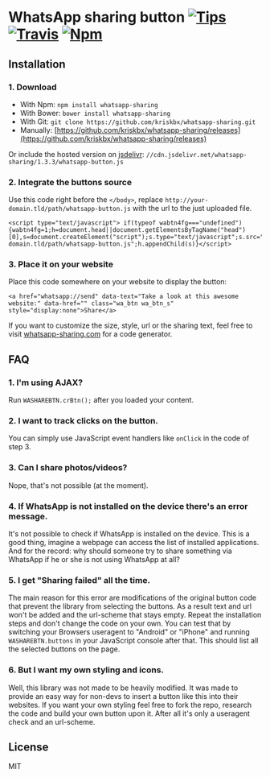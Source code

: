 # WhatsApp sharing button [![Tips](https://img.shields.io/gratipay/kriskbx.svg)](https://www.gittip.com/kriskbx/) [![Travis](https://img.shields.io/travis/kriskbx/whatsapp-sharing.svg)](https://travis-ci.org/kriskbx/whatsapp-sharing) [![Npm](https://img.shields.io/npm/dt/whatsapp-sharing.svg)](https://www.npmjs.com/package/whatsapp-sharing)


## Installation

### 1. Download

* With Npm: `npm install whatsapp-sharing`
* With Bower: `bower install whatsapp-sharing`
* With Git: `git clone https://github.com/kriskbx/whatsapp-sharing.git`
* Manually: [https://github.com/kriskbx/whatsapp-sharing/releases](https://github.com/kriskbx/whatsapp-sharing/releases) 

Or include the hosted version on [jsdelivr](http://www.jsdelivr.com/): `//cdn.jsdelivr.net/whatsapp-sharing/1.3.3/whatsapp-button.js`

### 2. Integrate the buttons source

Use this code right before the `</body>`, replace `http://your-domain.tld/path/whatsapp-button.js` with the url to the just uploaded file.

	<script type="text/javascript">	if(typeof wabtn4fg==="undefined")	{wabtn4fg=1;h=document.head||document.getElementsByTagName("head")[0],s=document.createElement("script");s.type="text/javascript";s.src="http://your-domain.tld/path/whatsapp-button.js";h.appendChild(s)}</script>

### 3. Place it on your website

Place this code somewhere on your website to display the button:

	<a href="whatsapp://send" data-text="Take a look at this awesome website:" data-href="" class="wa_btn wa_btn_s" style="display:none">Share</a>
	
If you want to customize the size, style, url or the sharing text, feel free to visit [whatsapp-sharing.com](http://www.whatsapp-sharing.com) for a code generator.

## FAQ

### 1. I'm using AJAX?

Run `WASHAREBTN.crBtn();` after you loaded your content.

### 2. I want to track clicks on the button.

You can simply use JavaScript event handlers like `onClick` in the code of step 3.

### 3. Can I share photos/videos?

Nope, that's not possible (at the moment).

### 4. If WhatsApp is not installed on the device there's an error message.

It's not possible to check if WhatsApp is installed on the device. This is a good thing, imagine a webpage can access the list of installed applications. And for the record: why should someone try to share something via WhatsApp if he or she is not using WhatsApp at all?

### 5. I get "Sharing failed" all the time.

The main reason for this error are modifications of the original button code that prevent the library from selecting the buttons. As a result text and url won't be added and the url-scheme that stays empty. Repeat the installation steps and don't change the code on your own.
You can test that by switching your Browsers useragent to "Android" or "iPhone" and running `WASHAREBTN.buttons` in your JavaScript console after that. This should list all the selected buttons on the page.

### 6. But I want my own styling and icons.

Well, this library was not made to be heavily modified. It was made to provide an easy way for non-devs to insert a button like this into their websites. If you want your own styling feel free to fork the repo, research the code and build your own button upon it. After all it's only a useragent check and an url-scheme.

## License

MIT
